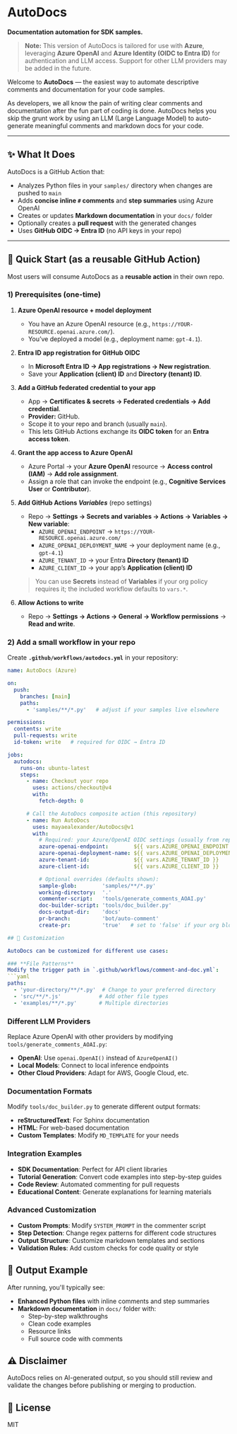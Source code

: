 # AutoDocs

**Documentation automation for SDK samples.**

> **Note:** This version of AutoDocs is tailored for use with **Azure**, leveraging **Azure OpenAI** and **Azure Identity (OIDC to Entra ID)** for authentication and LLM access. Support for other LLM providers may be added in the future.

Welcome to **AutoDocs** — the easiest way to automate descriptive comments and documentation for your code samples.

As developers, we all know the pain of writing clear comments and documentation after the fun part of coding is done. AutoDocs helps you skip the grunt work by using an LLM (Large Language Model) to auto-generate meaningful comments and markdown docs for your code.

---

## ✨ What It Does

AutoDocs is a GitHub Action that:

- Analyzes Python files in your `samples/` directory when changes are pushed to `main`
- Adds **concise inline `#` comments** and **step summaries** using Azure OpenAI
- Creates or updates **Markdown documentation** in your `docs/` folder
- Optionally creates a **pull request** with the generated changes
- Uses **GitHub OIDC → Entra ID** (no API keys in your repo)

---

## 🚀 Quick Start (as a reusable GitHub Action)

Most users will consume AutoDocs as a **reusable action** in their own repo.

### 1) Prerequisites (one-time)

1. **Azure OpenAI resource + model deployment**
   - You have an Azure OpenAI resource (e.g., `https://YOUR-RESOURCE.openai.azure.com/`).
   - You’ve deployed a model (e.g., deployment name: `gpt-4.1`).

2. **Entra ID app registration for GitHub OIDC**
   - In **Microsoft Entra ID → App registrations → New registration**.
   - Save your **Application (client) ID** and **Directory (tenant) ID**.

3. **Add a GitHub federated credential to your app**
   - App → **Certificates & secrets → Federated credentials → Add credential**.
   - **Provider:** GitHub.
   - Scope it to your repo and branch (usually `main`).
   - This lets GitHub Actions exchange its **OIDC token** for an **Entra access token**.

4. **Grant the app access to Azure OpenAI**
   - Azure Portal → your **Azure OpenAI** resource → **Access control (IAM)** → **Add role assignment**.
   - Assign a role that can invoke the endpoint (e.g., **Cognitive Services User** or **Contributor**).

5. **Add GitHub Actions *Variables*** (repo settings)
   - Repo → **Settings → Secrets and variables → Actions → Variables → New variable**:
     - `AZURE_OPENAI_ENDPOINT` → `https://YOUR-RESOURCE.openai.azure.com/`
     - `AZURE_OPENAI_DEPLOYMENT_NAME` → your deployment name (e.g., `gpt-4.1`)
     - `AZURE_TENANT_ID` → your Entra **Directory (tenant) ID**
     - `AZURE_CLIENT_ID` → your app’s **Application (client) ID**
   > You can use **Secrets** instead of **Variables** if your org policy requires it; the included workflow defaults to `vars.*`.

6. **Allow Actions to write**
   - Repo → **Settings → Actions → General → Workflow permissions** → **Read and write**.

### 2) Add a small workflow in your repo

Create **`.github/workflows/autodocs.yml`** in your repository:

```yaml
name: AutoDocs (Azure)

on:
  push:
    branches: [main]
    paths:
      - 'samples/**/*.py'   # adjust if your samples live elsewhere

permissions:
  contents: write
  pull-requests: write
  id-token: write   # required for OIDC → Entra ID

jobs:
  autodocs:
    runs-on: ubuntu-latest
    steps:
      - name: Checkout your repo
        uses: actions/checkout@v4
        with:
          fetch-depth: 0

      # Call the AutoDocs composite action (this repository)
      - name: Run AutoDocs
        uses: mayaealexander/AutoDocs@v1
        with:
          # Required: your Azure/OpenAI OIDC settings (usually from repo Variables)
          azure-openai-endpoint:        ${{ vars.AZURE_OPENAI_ENDPOINT }}
          azure-openai-deployment-name: ${{ vars.AZURE_OPENAI_DEPLOYMENT_NAME }}
          azure-tenant-id:              ${{ vars.AZURE_TENANT_ID }}
          azure-client-id:              ${{ vars.AZURE_CLIENT_ID }}

          # Optional overrides (defaults shown):
          sample-glob:        'samples/**/*.py'
          working-directory:  '.'
          commenter-script:   'tools/generate_comments_AOAI.py'
          doc-builder-script: 'tools/doc_builder.py'
          docs-output-dir:    'docs'
          pr-branch:          'bot/auto-comment'
          create-pr:          'true'   # set to 'false' if your org blocks

## 🔧 Customization

AutoDocs can be customized for different use cases:

### **File Patterns**
Modify the trigger path in `.github/workflows/comment-and-doc.yml`:
```yaml
paths:
  - 'your-directory/**/*.py'  # Change to your preferred directory
  - 'src/**/*.js'            # Add other file types
  - 'examples/**/*.py'       # Multiple directories
```

### **Different LLM Providers**
Replace Azure OpenAI with other providers by modifying `tools/generate_comments_AOAI.py`:
* **OpenAI**: Use `openai.OpenAI()` instead of `AzureOpenAI()`
* **Local Models**: Connect to local inference endpoints
* **Other Cloud Providers**: Adapt for AWS, Google Cloud, etc.

### **Documentation Formats**
Modify `tools/doc_builder.py` to generate different output formats:
* **reStructuredText**: For Sphinx documentation
* **HTML**: For web-based documentation
* **Custom Templates**: Modify `MD_TEMPLATE` for your needs

### **Integration Examples**
* **SDK Documentation**: Perfect for API client libraries
* **Tutorial Generation**: Convert code examples into step-by-step guides
* **Code Review**: Automated commenting for pull requests
* **Educational Content**: Generate explanations for learning materials

### **Advanced Customization**
* **Custom Prompts**: Modify `SYSTEM_PROMPT` in the commenter script
* **Step Detection**: Change regex patterns for different code structures
* **Output Structure**: Customize markdown templates and sections
* **Validation Rules**: Add custom checks for code quality or style

## 📁 Output Example

After running, you'll typically see:

* **Enhanced Python files** with inline comments and step summaries
* **Markdown documentation** in `docs/` folder with:
  * Step-by-step walkthroughs
  * Clean code examples
  * Resource links
  * Full source code with comments

## ⚠️ Disclaimer

AutoDocs relies on AI-generated output, so you should still review and validate the changes before publishing or merging to production.


## 📄 License

MIT
